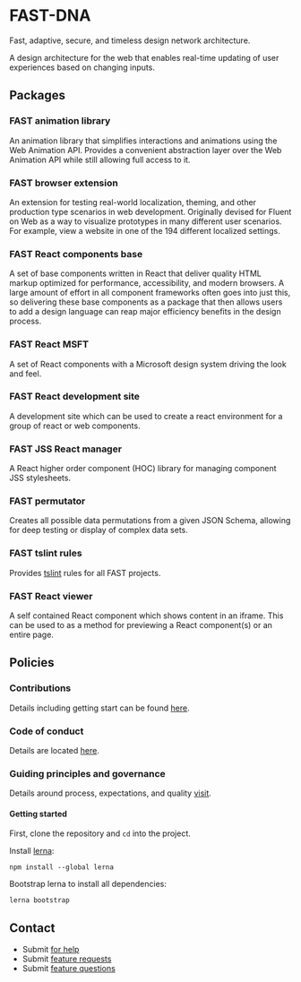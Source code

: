# FAST-DNA
Fast, adaptive, secure, and timeless design network architecture.

A design architecture for the web that enables real-time updating of user experiences based on changing inputs.

## Packages
### FAST animation library
An animation library that simplifies interactions and animations using the Web Animation API. Provides a convenient abstraction layer over the Web Animation API while still allowing full access to it.

### FAST browser extension
An extension for testing real-world localization, theming, and other production type scenarios in web development. Originally devised for Fluent on Web as a way to visualize prototypes in many different user scenarios. For example, view a website in one of the 194 different localized settings.

### FAST React components base
A set of base components written in React that deliver quality HTML markup optimized for performance, accessibility, and modern browsers. A large amount of effort in all component frameworks often goes into just this, so delivering these base components as a package that then allows users to add a design language can reap major efficiency benefits in the design process.

### FAST React MSFT
A set of React components with a Microsoft design system driving the look and feel.

### FAST React development site
A development site which can be used to create a react environment for a group of react or web components.

### FAST JSS React manager
A React higher order component (HOC) library for managing component JSS stylesheets.

### FAST permutator
Creates all possible data permutations from a given JSON Schema, allowing for deep testing or display of complex data sets.

### FAST tslint rules
Provides [tslint](https://github.com/palantir/tslint) rules for all FAST projects.

### FAST React viewer
A self contained React component which shows content in an iframe. This can be used to as a method for previewing a React component(s) or an entire page. 

## Policies
### Contributions
Details including getting start can be found [here](https://github.com/Microsoft/fast-dna/blob/master/CONTRIBUTING.md).

### Code of conduct
Details are located [here](https://github.com/Microsoft/fast-dna/blob/master/CODE_OF_CONDUCT.md).

### Guiding principles and governance
Details around process, expectations, and quality [visit](https://fluentweb.com/prototyping/contribution-policy).

#### Getting started
First, clone the repository and `cd` into the project.

Install [lerna](https://github.com/lerna/lerna):
```shell
npm install --global lerna
```

Bootstrap lerna to install all dependencies:
```shell
lerna bootstrap
```

## Contact
* Submit [for help](https://stackoverflow.com/questions/tagged/fast-dna) 
* Submit [feature requests](https://github.com/Microsoft/fast-dna/issues/new?labels=feature%20:%20request)
* Submit [feature questions](https://github.com/Microsoft/fast-dna/issues/new?labels=feature%20:%20question)